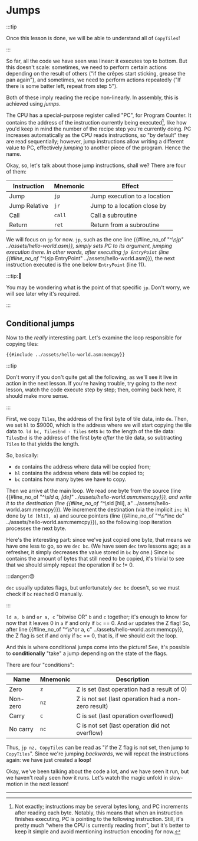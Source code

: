 # Jumps

:::tip

Once this lesson is done, we will be able to understand all of `CopyTiles`!

:::

So far, all the code we have seen was linear: it executes top to bottom.
But this doesn't scale: sometimes, we need to perform certain actions depending on the result of others ("if the crêpes start sticking, grease the pan again"), and sometimes, we need to perform actions repeatedly ("If there is some batter left, repeat from step 5").

Both of these imply reading the recipe non-linearly.
In assembly, this is achieved using _jumps_.

The CPU has a special-purpose register called "PC", for Program Counter.
It contains the address of the instruction currently being executed[^pc_updates], like how you'd keep in mind the number of the recipe step you're currently doing.
PC increases automatically as the CPU reads instructions, so "by default" they are read sequentially; however, jump instructions allow writing a different value to PC, effectively _jumping_ to another piece of the program.
Hence the name.

Okay, so, let's talk about those jump instructions, shall we?
There are four of them:

| Instruction   | Mnemonic | Effect                       |
| ------------- | -------- | ---------------------------- |
| Jump          | `jp`     | Jump execution to a location |
| Jump Relative | `jr`     | Jump to a location close by  |
| Call          | `call`   | Call a subroutine            |
| Return        | `ret`    | Return from a subroutine     |

We will focus on `jp` for now.
`jp`, such as the one line {{#line_no_of "^\s*jp" ../assets/hello-world.asm}}, simply sets PC to its argument, jumping execution there.
In other words, after executing `jp EntryPoint` (line {{#line_no_of "^\s*jp EntryPoint" ../assets/hello-world.asm}}), the next instruction executed is the one below `EntryPoint` (line <!-- should be {{#line_no_of "^\s*EntryPoint:" ../assets/hello-world.asm}} + 1 --> 11).

:::tip:🤔

You may be wondering what is the point of that specific `jp`.
Don't worry, we will see later why it's required.

:::

## Conditional jumps

Now to the _really_ interesting part.
Let's examine the loop responsible for copying tiles:

```rgbasm,linenos,start={{#line_no_of "" ../assets/hello-world.asm:memcpy}}
{{#include ../assets/hello-world.asm:memcpy}}
```

:::tip

Don't worry if you don't quite get all the following, as we'll see it live in action in the next lesson.
If you're having trouble, try going to the next lesson, watch the code execute step by step; then, coming back here, it should make more sense.

:::

First, we copy `Tiles`, the address of the first byte of tile data, into `de`.
Then, we set `hl` to $9000, which is the address where we will start copying the tile data to.
`ld bc, TilesEnd - Tiles` sets `bc` to the length of the tile data: `TilesEnd` is the address of the first byte _after_ the tile data, so subtracting `Tiles` to that yields the length.

So, basically:

- `de` contains the address where data will be copied from;
- `hl` contains the address where data will be copied to;
- `bc` contains how many bytes we have to copy.

Then we arrive at the main loop.
We read one byte from the source (line {{#line_no_of "^\s*ld a, \[de\]" ../assets/hello-world.asm:memcpy}}), and write it to the destination (line {{#line_no_of "^\s*ld \[hli\], a" ../assets/hello-world.asm:memcpy}}).
We increment the destination (via the implicit `inc hl` done by `ld [hli], a`) and source pointers (line {{#line_no_of "^\s*inc de" ../assets/hello-world.asm:memcpy}}), so the following loop iteration processes the next byte.

Here's the interesting part: since we've just copied one byte, that means we have one less to go, so we `dec bc`.
(We have seen `dec` two lessons ago; as a refresher, it simply decreases the value stored in `bc` by one.)
Since `bc` contains the amount of bytes that still need to be copied, it's trivial to see that we should simply repeat the operation if `bc` != 0.

:::danger:😓

`dec` usually updates flags, but unfortunately `dec bc` doesn't, so we must check if `bc` reached 0 manually.

:::

`ld a, b` and `or a, c` "bitwise OR" `b` and `c` together; it's enough to know for now that it leaves 0 in `a` if and only if `bc` == 0.
And `or` updates the Z flag!
So, after line {{#line_no_of "^\s*or a, c" ../assets/hello-world.asm:memcpy}}, the Z flag is set if and only if `bc` == 0, that is, if we should exit the loop.

And this is where conditional jumps come into the picture!
See, it's possible to **conditionally** "take" a jump depending on the state of the flags.

There are four "conditions":

| Name     | Mnemonic | Description                                         |
| -------- | -------- | --------------------------------------------------- |
| Zero     | `z`      | Z is set (last operation had a result of 0)         |
| Non-zero | `nz`     | Z is not set (last operation had a non-zero result) |
| Carry    | `c`      | C is set (last operation overflowed)                |
| No carry | `nc`     | C is not set (last operation did not overflow)      |

Thus, `jp nz, CopyTiles` can be read as "if the Z flag is not set, then jump to `CopyTiles`".
Since we're jumping _backwards_, we will repeat the instructions again: we have just created a **loop**!

Okay, we've been talking about the code a lot, and we have seen it run, but we haven't really seen _how_ it runs.
Let's watch the magic unfold in slow-motion in the next lesson!

---

[^pc_updates]: Not exactly; instructions may be several bytes long, and PC increments after reading each byte. Notably, this means that when an instruction finishes executing, PC is pointing to the following instruction. Still, it's pretty much "where the CPU is currently reading from", but it's better to keep it simple and avoid mentioning instruction encoding for now.
